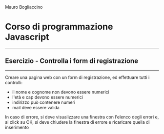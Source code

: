 


Mauro Bogliaccino

# Corso di programmazione Javascript

---


## Esercizio - Controlla i form di registrazione

---


Creare una pagina web con un form di registrazione, ed effettuare tutti i controlli:

* il nome e cognome non devono essere numerici
* l'età e cap devono essere numerici
* indirizzo può contenere numeri
* mail deve essere valida

In caso di errore, si deve visualizzare una finestra con l'elenco degli errori e, al click su OK, si deve chiudere la finestra di errore e ricaricare quella di inserimento


